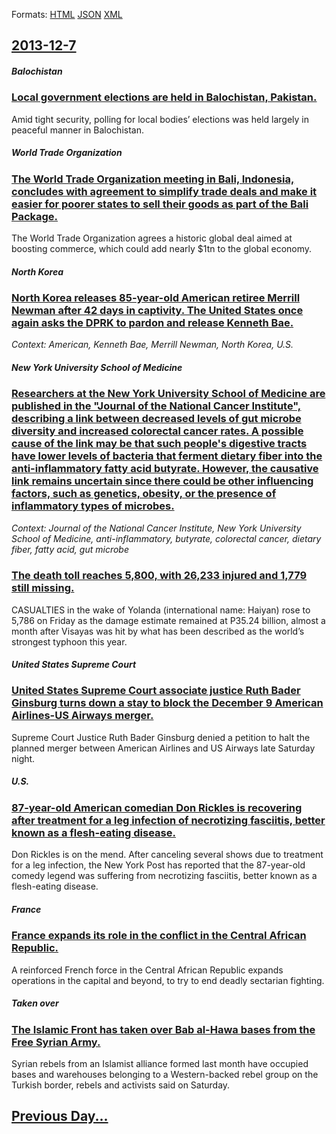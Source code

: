 
Formats: [HTML](2013/12/7/index.html)  [JSON](2013/12/7/index.json)  [XML](2013/12/7/index.xml)  

## [2013-12-7](/news/2013/12/7/index.md)

##### Balochistan
### [Local government elections are held in Balochistan, Pakistan. ](/news/2013/12/7/local-government-elections-are-held-in-balochistan-pakistan.md)
Amid tight security, polling for local bodies&rsquo; elections was held largely in peaceful manner in Balochistan. 

##### World Trade Organization
### [The World Trade Organization meeting in Bali, Indonesia, concludes with agreement to simplify trade deals and make it easier for poorer states to sell their goods as part of the Bali Package. ](/news/2013/12/7/the-world-trade-organization-meeting-in-bali-indonesia-concludes-with-agreement-to-simplify-trade-deals-and-make-it-easier-for-poorer-stat.md)
The World Trade Organization agrees a historic global deal aimed at boosting commerce, which could add nearly $1tn to the global economy.

##### North Korea
### [North Korea releases 85-year-old American retiree Merrill Newman after 42 days in captivity. The United States once again asks the DPRK to pardon and release Kenneth Bae. ](/news/2013/12/7/north-korea-releases-85-year-old-american-retiree-merrill-newman-after-42-days-in-captivity-the-united-states-once-again-asks-the-dprk-to-p.md)
_Context: American, Kenneth Bae, Merrill Newman, North Korea, U.S._

##### New York University School of Medicine
### [Researchers at the New York University School of Medicine are published in the "Journal of the National Cancer Institute", describing a link between decreased levels of gut microbe diversity and increased colorectal cancer rates. A possible cause of the link may be that such people's digestive tracts have lower levels of bacteria that ferment dietary fiber into the anti-inflammatory fatty acid butyrate. However, the causative link remains uncertain since there could be other influencing factors, such as genetics, obesity, or the presence of inflammatory types of microbes. ](/news/2013/12/7/researchers-at-the-new-york-university-school-of-medicine-are-published-in-the-journal-of-the-national-cancer-institute-describing-a-link.md)
_Context: Journal of the National Cancer Institute, New York University School of Medicine, anti-inflammatory, butyrate, colorectal cancer, dietary fiber, fatty acid, gut microbe_

##### 
### [The death toll reaches 5,800, with 26,233 injured and 1,779 still missing. ](/news/2013/12/7/the-death-toll-reaches-5-800-with-26-233-injured-and-1-779-still-missing.md)
CASUALTIES in the wake of Yolanda (international name: Haiyan) rose to 5,786 on Friday as the damage estimate remained at P35.24 billion, almost a month after Visayas was hit by what has been described as the world&#8217;s strongest typhoon this year.

##### United States Supreme Court
### [United States Supreme Court associate justice Ruth Bader Ginsburg turns down a stay to block the December 9 American Airlines-US Airways merger. ](/news/2013/12/7/united-states-supreme-court-associate-justice-ruth-bader-ginsburg-turns-down-a-stay-to-block-the-december-9-american-airlines-us-airways-mer.md)
Supreme Court Justice Ruth Bader Ginsburg denied a petition to halt the planned merger between American Airlines and US Airways late Saturday night. 

##### U.S.
### [87-year-old American comedian Don Rickles is recovering after treatment for a leg infection of necrotizing fasciitis, better known as a flesh-eating disease. ](/news/2013/12/7/87-year-old-american-comedian-don-rickles-is-recovering-after-treatment-for-a-leg-infection-of-necrotizing-fasciitis-better-known-as-a-fles.md)
Don Rickles is on the mend. After canceling several shows due to treatment for a leg infection, the New York Post has reported that the 87-year-old comedy legend was suffering from necrotizing fasciitis, better known as a flesh-eating disease.

##### France
### [France expands its role in the conflict in the Central African Republic. ](/news/2013/12/7/france-expands-its-role-in-the-conflict-in-the-central-african-republic.md)
A reinforced French force in the Central African Republic expands operations in the capital and beyond, to try to end deadly sectarian fighting.

##### Taken over
### [The Islamic Front has taken over Bab al-Hawa bases from the Free Syrian Army. ](/news/2013/12/7/the-islamic-front-has-taken-over-bab-al-hawa-bases-from-the-free-syrian-army.md)
Syrian rebels from an Islamist alliance formed last month have occupied bases and warehouses belonging to a Western-backed rebel group on the Turkish border, rebels and activists said on Saturday.

## [Previous Day...](/news/2013/12/6/index.md)

